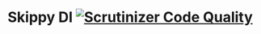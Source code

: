 Skippy DI [![Scrutinizer Code Quality](https://scrutinizer-ci.com/g/wilcoholic5/SkippyDI/badges/quality-score.png?b=master)](https://scrutinizer-ci.com/g/wilcoholic5/SkippyDI/?branch=master)
=========
